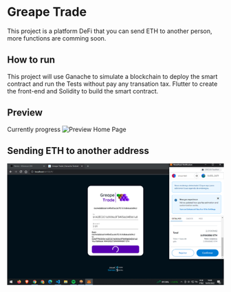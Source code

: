# Greape Trade

This project is a platform DeFi that you can send ETH to another person, more functions are comming soon.

## How to run

This project will use Ganache to simulate a blockchain to deploy the smart contract and run the Tests without pay any transation tax.
Flutter to create the front-end and Solidity to build the smart contract.

## Preview
Currently progress
![Preview Home Page](assets/images/greapeTrade.gif)

## Sending ETH to another address
![Preview Home Page](assets/images/transfer.png)